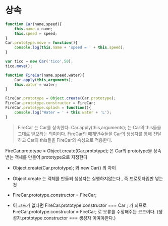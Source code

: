 # 상속

```javascript
function Car(name,speed){
    this.name = name;
    this.speed = speed;
}
Car.prototype.move = function(){
    console.log(this.name + 'speed = ' + this.speed);
}

var tico = new Car('tico',50);
tico.move();

function FireCar(name,speed,water){
    Car.apply(this,arguments);
    this.water = water;
}

FireCar.prototype = Object.create(Car.prototype);
FireCar.prototype.constructor = FireCar;
FireCar.prototype.splash = function(){
    console.log('Water = ' + this.water + 'L');
}
```

> FireCar 는 Car를 상속한다.
Car.apply(this,arguments); 는 Car의 this들을 그대로 받으라는 의미이다.
FireCar의 매개변수들을 Car의 생성자를 통해 전달하고 Car의 this들을 FireCar의 속성으로 적용한다.

FireCar.prototype = Object.create(Car.prototype); 은 Car의 prototype을 상속받는 객체를 만들어 prototype으로 지정한다

* Object.create(Car.prototype); 와 new Car() 의 차이 
- Object.create 는 객체를 만들되 생성자는 실행하지않는다 , 즉 프로토타입만 넣는것

* FireCar.prototype.constructor = FireCar; 
- 이 코드가 없다면 FireCar.prototype.constructor === Car ; 가 되므로 
FireCar.prototype.constructor = FireCar; 로 오류를 수정해주는 코드이다.
(생성자.prototype.constructor === 생성자 이여야한다.)

